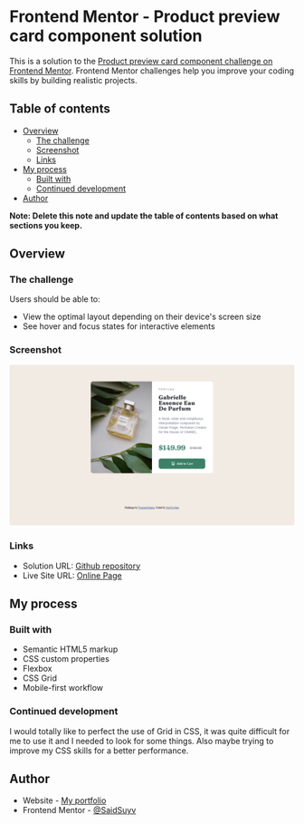 # Frontend Mentor - Product preview card component solution

This is a solution to the [Product preview card component challenge on Frontend Mentor](https://www.frontendmentor.io/challenges/product-preview-card-component-GO7UmttRfa). Frontend Mentor challenges help you improve your coding skills by building realistic projects. 

## Table of contents

- [Overview](#overview)
  - [The challenge](#the-challenge)
  - [Screenshot](#screenshot)
  - [Links](#links)
- [My process](#my-process)
  - [Built with](#built-with)
  - [Continued development](#continued-development)
- [Author](#author)

**Note: Delete this note and update the table of contents based on what sections you keep.**

## Overview

### The challenge

Users should be able to:

- View the optimal layout depending on their device's screen size
- See hover and focus states for interactive elements

### Screenshot

![](./screenshot.png)

### Links

- Solution URL: [Github repository](https://github.com/SaidSuyv/product_preview_card_component)
- Live Site URL: [Online Page](https://saidsuyv.github.io/product_preview_card_component/)

## My process
### Built with

- Semantic HTML5 markup
- CSS custom properties
- Flexbox
- CSS Grid
- Mobile-first workflow

### Continued development

I would totally like to perfect the use of Grid in CSS, it was quite difficult for me to use it and I needed to look for some things. Also maybe trying to improve my CSS skills for a better performance.

## Author

- Website - [My portfolio](https://said.github.io/Portfolio)
- Frontend Mentor - [@SaidSuyv](https://www.frontendmentor.io/profile/SaidSuyv)
